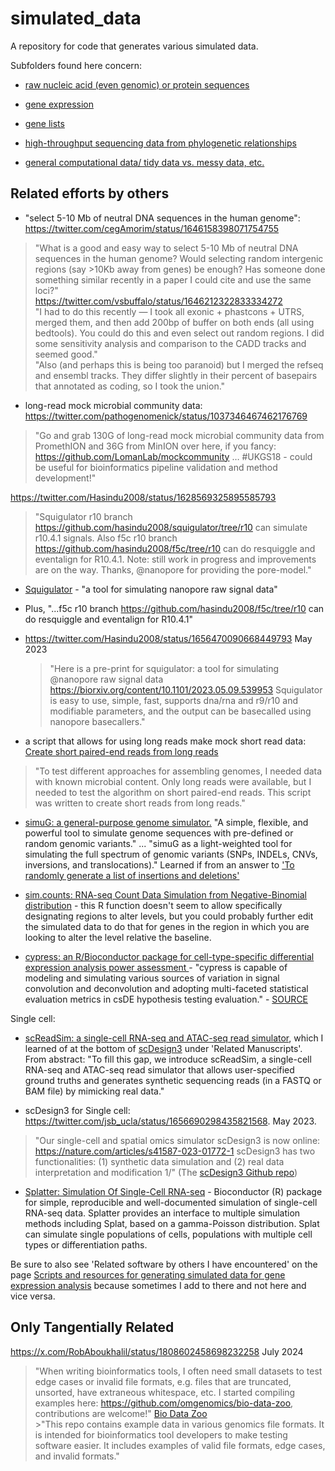 # simulated_data
A repository for code that generates various simulated data.

Subfolders found here concern:

* [raw nucleic acid (even genomic) or protein sequences](https://github.com/fomightez/simulated_data/tree/master/sequence_data)

* [gene expression](https://github.com/fomightez/simulated_data/tree/master/gene_expression)

* [gene lists](https://github.com/fomightez/simulated_data/tree/master/gene_lists)

* [high-throughput sequencing data from phylogenetic relationships](https://github.com/fomightez/simulated_data/tree/master/across_phylogeny)

* [general computational data/ tidy data vs. messy data, etc.](https://github.com/fomightez/simulated_data/tree/master/general)



Related efforts by others
-------------------------

- "select 5-10 Mb of neutral DNA sequences in the human genome": 
https://twitter.com/cegAmorim/status/1646158398071754755  
>"What is a good and easy way to select 5-10 Mb of neutral DNA sequences in the human genome? Would selecting random intergenic regions (say >10Kb away from genes) be enough? Has someone done something similar recently in a paper I could cite and use the same loci?"  
https://twitter.com/vsbuffalo/status/1646212322833334272   
>"I had to do this recently — I took all exonic + phastcons + UTRS, merged them, and then add 200bp of buffer on both ends (all using bedtools). You could do this and even select out random regions. I did some sensitivity analysis and comparison to the CADD tracks and seemed good."  
>"Also (and perhaps this is being too paranoid) but I  merged the refseq and ensembl tracks. They differ slightly in their percent of basepairs that annotated as coding, so I took the union."  

- long-read mock microbial community data:
https://twitter.com/pathogenomenick/status/1037346467462176769
>"Go and grab 130G of long-read mock microbial community data from PromethION and 36G from MinION over here, if you fancy:
https://github.com/LomanLab/mockcommunity … #UKGS18 - could be useful for bioinformatics pipeline validation and method development!"

https://twitter.com/Hasindu2008/status/1628569325895585793
>"Squigulator r10 branch https://github.com/hasindu2008/squigulator/tree/r10 can simulate r10.4.1 signals. Also f5c r10 branch https://github.com/hasindu2008/f5c/tree/r10 can do resquiggle and eventalign for R10.4.1.
Note: still work in progress and improvements are on the way. 
Thanks, @nanopore for providing the pore-model."
  - [Squigulator](https://github.com/hasindu2008/squigulator/tree/r10) - "a tool for simulating nanopore raw signal data"
  - Plus, "...f5c r10 branch https://github.com/hasindu2008/f5c/tree/r10 can do resquiggle and eventalign for R10.4.1"
  - https://twitter.com/Hasindu2008/status/1656470090668449793 May 2023
    >"Here is a pre-print for squigulator: a tool for simulating @nanopore raw signal data https://biorxiv.org/content/10.1101/2023.05.09.539953 Squigulator is easy to use, simple, fast, supports dna/rna and r9/r10 and  modifiable parameters, and the output can be basecalled using nanopore basecallers."

- a script that allows for using long reads make mock short read data:
[Create short paired-end reads from long reads](https://github.com/Chartiza/Microbiome/tree/main/long_reads_to_short_PE_reads)
>"To test different approaches for assembling genomes, I needed data with known microbial content. Only long reads were available, but I needed to test the algorithm on short paired-end reads. This script was written to create short reads from long reads."

- [simuG: a general-purpose genome simulator.](https://github.com/yjx1217/simuG) "A simple, flexible, and powerful tool to simulate genome sequences with pre-defined or random genomic variants." ... "simuG as a light-weighted tool for simulating the full spectrum of genomic variants (SNPs, INDELs, CNVs, inversions, and translocations)." Learned if from an answer to ['To randomly generate a list of insertions and deletions'](https://www.biostars.org/p/9599960/)

* [sim.counts: RNA-seq Count Data Simulation from Negative-Binomial distribution](https://rdrr.io/cran/ssizeRNA/man/sim.counts.html) - this R function doesn't seem to allow specifically designating regions to alter levels, but you could probably further edit the simulated data to do that for genes in the region in which you are looking to alter the level relative the baseline.


* [cypress: an R/Bioconductor package for cell-type-specific differential expression analysis power assessment ](https://academic.oup.com/bioinformatics/advance-article/doi/10.1093/bioinformatics/btae511/7735301?login=false)  - "cypress is capable of modeling and simulating various sources of variation in signal convolution and deconvolution and adopting multi-faceted statistical evaluation metrics in csDE hypothesis testing evaluation." - [SOURCE](https://x.com/razoralign/status/1825029912820129818)

Single cell:  
- [scReadSim: a single-cell RNA-seq and ATAC-seq read simulator](https://github.com/JSB-UCLA/scReadSim), which I learned of at the bottom of [scDesign3](https://github.com/SONGDONGYUAN1994/scDesign3) under 'Related Manuscripts'.
From abstract: "To fill this gap, we introduce scReadSim, a single-cell RNA-seq and ATAC-seq read simulator that allows user-specified ground truths and generates synthetic sequencing reads (in a FASTQ or BAM file) by mimicking real data." 

- scDesign3 for Single cell: https://twitter.com/jsb_ucla/status/1656690298435821568. May 2023. 
>"Our single-cell and spatial omics simulator scDesign3 is now online: https://nature.com/articles/s41587-023-01772-1
scDesign3 has two functionalities: (1) synthetic data simulation and (2) real data interpretation and modification 1/"  (The [scDesign3 Github repo](https://github.com/SONGDONGYUAN1994/scDesign3))

- [Splatter: Simulation Of Single-Cell RNA-seq](https://genomebiology.biomedcentral.com/articles/10.1186/s13059-017-1305-0) -  Bioconductor (R) package for simple, reproducible and well-documented simulation of single-cell RNA-seq data. Splatter provides an interface to multiple simulation methods including Splat, based on a gamma-Poisson distribution. Splat can simulate single populations of cells, populations with multiple cell types or differentiation paths.

Be sure to also see 'Related software by others I have encountered' on the page [Scripts and resources for generating simulated data for gene expression analysis](https://github.com/fomightez/simulated_data/tree/master/gene_expression) because sometimes I add to there and not here and vice versa.

Only Tangentially Related
--------------------------

https://x.com/RobAboukhalil/status/1808602458698232258     July 2024
>"When writing bioinformatics tools, I often need small datasets to test edge cases or invalid file formats, e.g. files that are truncated, unsorted, have extraneous whitespace, etc.
I started compiling examples here: https://github.com/omgenomics/bio-data-zoo, contributions are welcome!"
    [Bio Data Zoo](https://github.com/omgenomics/bio-data-zoo)  
    >"This repo contains example data in various genomics file formats. It is intended for bioinformatics tool developers to make testing software easier. It includes examples of valid file formats, edge cases, and invalid formats."
